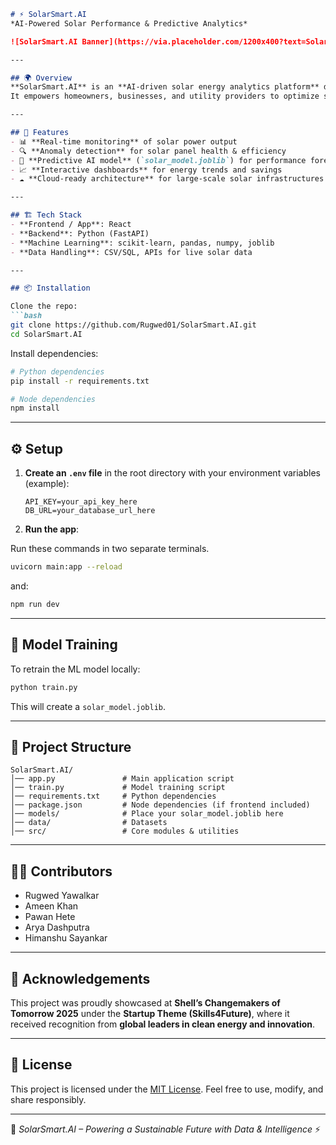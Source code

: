 ````markdown
# ⚡ SolarSmart.AI  
*AI-Powered Solar Performance & Predictive Analytics*  

![SolarSmart.AI Banner](https://via.placeholder.com/1200x400?text=SolarSmart.AI)  

---

## 🌍 Overview  
**SolarSmart.AI** is an **AI-driven solar energy analytics platform** designed to monitor, analyze, and predict solar performance.  
It empowers homeowners, businesses, and utility providers to optimize solar usage through **machine learning, predictive modeling, and real-time insights**.  

---

## 🚀 Features  
- 📊 **Real-time monitoring** of solar power output  
- 🔍 **Anomaly detection** for solar panel health & efficiency  
- 🤖 **Predictive AI model** (`solar_model.joblib`) for performance forecasting  
- 📈 **Interactive dashboards** for energy trends and savings  
- ☁️ **Cloud-ready architecture** for large-scale solar infrastructures  

---

## 🏗️ Tech Stack  
- **Frontend / App**: React
- **Backend**: Python (FastAPI)  
- **Machine Learning**: scikit-learn, pandas, numpy, joblib  
- **Data Handling**: CSV/SQL, APIs for live solar data   

---

## 📦 Installation  

Clone the repo:  
```bash
git clone https://github.com/Rugwed01/SolarSmart.AI.git
cd SolarSmart.AI
````

Install dependencies:

```bash
# Python dependencies
pip install -r requirements.txt  

# Node dependencies
npm install  
```

---

## ⚙️ Setup

1. **Create an `.env` file** in the root directory with your environment variables (example):

   ```env
   API_KEY=your_api_key_here
   DB_URL=your_database_url_here
   ```

3. **Run the app**:

Run these commands in two separate terminals.

   ```bash
   uvicorn main:app --reload
   ```

   and:

   ```bash
   npm run dev
   ```
---

## 🧠 Model Training

To retrain the ML model locally:

```bash
python train.py
```

This will create a `solar_model.joblib`.

---

## 📂 Project Structure

```
SolarSmart.AI/
│── app.py               # Main application script
│── train.py             # Model training script
│── requirements.txt     # Python dependencies
│── package.json         # Node dependencies (if frontend included)
│── models/              # Place your solar_model.joblib here
│── data/                # Datasets
│── src/                 # Core modules & utilities
```

---

## 👨‍💻 Contributors

* Rugwed Yawalkar
* Ameen Khan
* Pawan Hete
* Arya Dashputra
* Himanshu Sayankar

---

## 🤝 Acknowledgements

This project was proudly showcased at **Shell’s Changemakers of Tomorrow 2025** under the **Startup Theme (Skills4Future)**, where it received recognition from **global leaders in clean energy and innovation**.

---

## 📜 License

This project is licensed under the [MIT License](LICENSE).
Feel free to use, modify, and share responsibly.

---

🌱 *SolarSmart.AI – Powering a Sustainable Future with Data & Intelligence* ⚡
